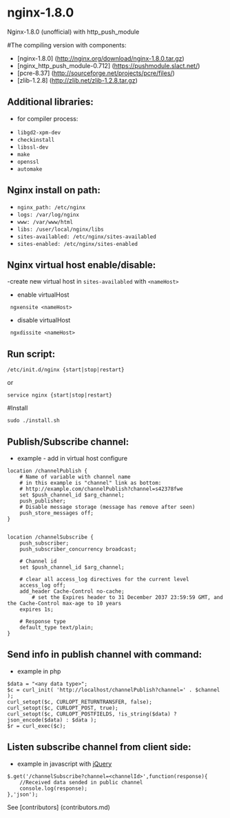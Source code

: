 # nginx-1.8.0
Nginx-1.8.0 (unofficial)  with http_push_module

#The compiling version with components:

* [nginx-1.8.0] (http://nginx.org/download/nginx-1.8.0.tar.gz)
* [nginx_http_push_module-0.712] (https://pushmodule.slact.net/)
* [pcre-8.37] (http://sourceforge.net/projects/pcre/files/)
* [zlib-1.2.8] (http://zlib.net/zlib-1.2.8.tar.gz)

Additional libraries:
---------------------
- for compiler process:

* `libgd2-xpm-dev`
* `checkinstall`
* `libssl-dev` 
* `make` 
* `openssl` 
* `automake`

Nginx install on path:
----------------------
 
 * `nginx_path: /etc/nginx`
 * `logs: /var/log/nginx`
 * `www: /var/www/html`
 * `libs: /user/local/nginx/libs`
 * `sites-availabled: /etc/nginx/sites-availabled`
 * `sites-enabled: /etc/nginx/sites-enabled`

Nginx virtual host enable/disable:
----------------------------------
 
 -create new virtual host in `sites-availabled` with `<nameHost>`
 
* enable virtualHost
 
```
 ngxensite <nameHost>
``` 

* disable virtualHost
 
```
 ngxdissite <nameHost>
``` 

 
Run script:
-----------

```
/etc/init.d/nginx {start|stop|restart}
```
or	
```
service nginx {start|stop|restart}
```
	
#Install 

```	
sudo ./install.sh
```	
  
Publish/Subscribe channel:
--------------------------
 - example - add in virtual host configure

```
location /channelPublish {
	# Name of variable with channel name
	# in this example is "channel" link as bottom:
	# http://example.com/channelPublish?channel=s42378fwe
	set $push_channel_id $arg_channel;
	push_publisher;
	# Disable message storage (message has remove after seen)
	push_store_messages off;
}


location /channelSubscribe {
	push_subscriber;
	push_subscriber_concurrency broadcast;
	
	# Channel id
	set $push_channel_id $arg_channel;
	
	# clear all access_log directives for the current level
	access_log off;
	add_header Cache-Control no-cache;
    	# set the Expires header to 31 December 2037 23:59:59 GMT, and the Cache-Control max-age to 10 years
	expires 1s;
	
	# Response type
	default_type text/plain;
}
```
	
Send info in publish channel with command:
------------------------------------------
 - example in php

```
$data = "<any data type>";
$c = curl_init( 'http://localhost/channelPublish?channel=' . $channel );
curl_setopt($c, CURLOPT_RETURNTRANSFER, false);
curl_setopt($c, CURLOPT_POST, true);
curl_setopt($c, CURLOPT_POSTFIELDS, !is_string($data) ? json_encode($data) : $data );
$r = curl_exec($c);
```
		
Listen subscribe channel from client side:
------------------------------------------
  - example in javascript with [jQuery](https://jquery.com/)
	
```
$.get('/channelSubscribe?channel=<channelId>',function(response){
	//Received data sended in public channel
	console.log(response);
},'json');
```

See [contributors] (contributors.md)
 


